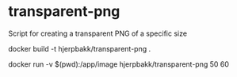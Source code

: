 # transparent-png
Script for creating a transparent PNG of a specific size

docker build -t hjerpbakk/transparent-png .

docker run -v $(pwd):/app/image hjerpbakk/transparent-png 50 60